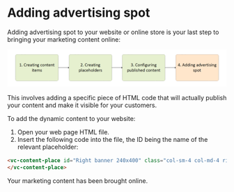 # Adding advertising spot

Adding advertising spot to your website or online store is your last step to bringing your marketing content online:

![step4](media/step4.png)

This involves adding a specific piece of HTML code that will actually publish your content and make it visible for your customers. 

To add the dynamic content to your website:  

1. Open your web page HTML file.
1. Insert the following code into the file, the ID being the name of the relevant placeholder:

```html
<vc-content-place id="Right banner 240x400" class="col-sm-4 col-md-4 rightblock">
</vc-content-place>
```

Your marketing content has been brought online.